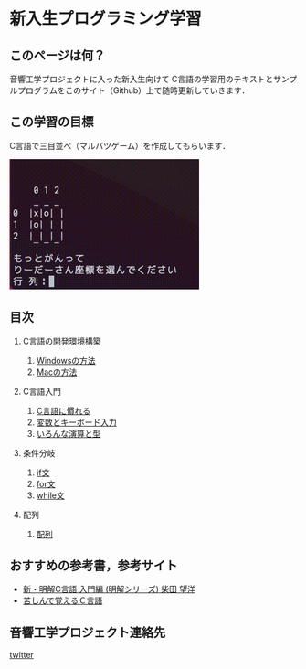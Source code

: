 # 新入生プログラミング学習

## このページは何？

音響工学プロジェクトに入った新入生向けて
C言語の学習用のテキストとサンプルプログラムをこのサイト（Github）上で随時更新していきます．

## この学習の目標

C言語で三目並べ（マルバツゲーム）を作成してもらいます．

![goal](goal.gif "三目並べ")

## 目次

1. C言語の開発環境構築
   1. [Windowsの方法](c_setting/windows.md)
   1. [Macの方法](c_setting/mac.md)
1. C言語入門
   1. [C言語に慣れる](c_intro/2_1/c_pro01.md)
   1. [変数とキーボード入力](c_intro/2_2/c_pro02.md)
   1. [いろんな演算と型](c_intro/2_3/c_pro03.md)
1. 条件分岐
   1. [if文](c_cond/3_1/c_pro04.md)
   1. [for文](c_cond/3_2/c_pro05.md)
   1. [while文](c_cond/3_3/c_pro06.md)

1. 配列
   1. [配列]()

## おすすめの参考書，参考サイト

* [新・明解C言語 入門編 (明解シリーズ)   柴田 望洋](https://www.amazon.co.jp/dp/479737702X/ref=cm_sw_r_tw_dp_TGSERK5TFNCC2Z9XE9AD)
* [苦しんで覚えるＣ言語](https://9cguide.appspot.com/)

## 音響工学プロジェクト連絡先

[twitter](https://twitter.com/niigata_onkyo)
